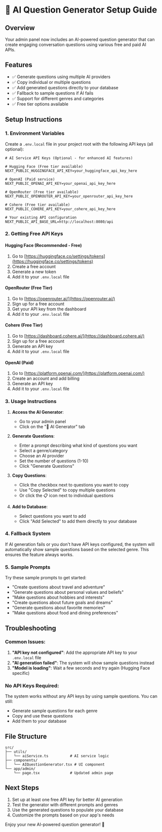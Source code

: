 # 🤖 AI Question Generator Setup Guide

## Overview
Your admin panel now includes an AI-powered question generator that can create engaging conversation questions using various free and paid AI APIs.

## Features
- ✅ Generate questions using multiple AI providers
- ✅ Copy individual or multiple questions
- ✅ Add generated questions directly to your database
- ✅ Fallback to sample questions if AI fails
- ✅ Support for different genres and categories
- ✅ Free tier options available

## Setup Instructions

### 1. Environment Variables
Create a `.env.local` file in your project root with the following API keys (all optional):

```env
# AI Service API Keys (Optional - for enhanced AI features)

# Hugging Face (Free tier available)
NEXT_PUBLIC_HUGGINGFACE_API_KEY=your_huggingface_api_key_here

# OpenAI (Paid service)
NEXT_PUBLIC_OPENAI_API_KEY=your_openai_api_key_here

# OpenRouter (Free tier available)
NEXT_PUBLIC_OPENROUTER_API_KEY=your_openrouter_api_key_here

# Cohere (Free tier available)
NEXT_PUBLIC_COHERE_API_KEY=your_cohere_api_key_here

# Your existing API configuration
NEXT_PUBLIC_API_BASE_URL=http://localhost:8080/api
```

### 2. Getting Free API Keys

#### Hugging Face (Recommended - Free)
1. Go to [https://huggingface.co/settings/tokens](https://huggingface.co/settings/tokens)
2. Create a free account
3. Generate a new token
4. Add it to your `.env.local` file

#### OpenRouter (Free Tier)
1. Go to [https://openrouter.ai/](https://openrouter.ai/)
2. Sign up for a free account
3. Get your API key from the dashboard
4. Add it to your `.env.local` file

#### Cohere (Free Tier)
1. Go to [https://dashboard.cohere.ai/](https://dashboard.cohere.ai/)
2. Sign up for a free account
3. Generate an API key
4. Add it to your `.env.local` file

#### OpenAI (Paid)
1. Go to [https://platform.openai.com/](https://platform.openai.com/)
2. Create an account and add billing
3. Generate an API key
4. Add it to your `.env.local` file

### 3. Usage Instructions

1. **Access the AI Generator**: 
   - Go to your admin panel
   - Click on the "🤖 AI Generator" tab

2. **Generate Questions**:
   - Enter a prompt describing what kind of questions you want
   - Select a genre/category
   - Choose an AI provider
   - Set the number of questions (1-10)
   - Click "Generate Questions"

3. **Copy Questions**:
   - Click the checkbox next to questions you want to copy
   - Use "Copy Selected" to copy multiple questions
   - Or click the 📋 icon next to individual questions

4. **Add to Database**:
   - Select questions you want to add
   - Click "Add Selected" to add them directly to your database

### 4. Fallback System
If AI generation fails or you don't have API keys configured, the system will automatically show sample questions based on the selected genre. This ensures the feature always works.

### 5. Sample Prompts
Try these sample prompts to get started:
- "Create questions about travel and adventure"
- "Generate questions about personal values and beliefs"
- "Make questions about hobbies and interests"
- "Create questions about future goals and dreams"
- "Generate questions about favorite memories"
- "Make questions about food and dining preferences"

## Troubleshooting

### Common Issues:
1. **"API key not configured"**: Add the appropriate API key to your `.env.local` file
2. **"AI generation failed"**: The system will show sample questions instead
3. **"Model is loading"**: Wait a few seconds and try again (Hugging Face specific)

### No API Keys Required:
The system works without any API keys by using sample questions. You can still:
- Generate sample questions for each genre
- Copy and use these questions
- Add them to your database

## File Structure
```
src/
├── utils/
│   └── aiService.ts          # AI service logic
├── components/
│   └── AIQuestionGenerator.tsx # UI component
└── app/admin/
    └── page.tsx              # Updated admin page
```

## Next Steps
1. Set up at least one free API key for better AI generation
2. Test the generator with different prompts and genres
3. Use the generated questions to populate your database
4. Customize the prompts based on your app's needs

Enjoy your new AI-powered question generator! 🎉
